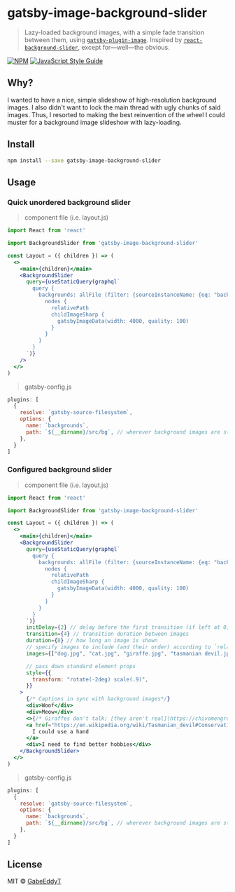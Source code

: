 # gatsby-image-background-slider

> Lazy-loaded background images, with a simple fade transition between them, using [`gatsby-plugin-image`](https://www.npmjs.com/package/gatsby-plugin-image). Inspired by [`react-background-slider`](https://www.npmjs.com/package/react-background-slider), except for—well—the obvious.

[![NPM](https://img.shields.io/npm/v/gatsby-image-background-slider.svg)](https://www.npmjs.com/package/gatsby-image-background-slider) [![JavaScript Style Guide](https://img.shields.io/badge/code_style-standard-brightgreen.svg)](https://standardjs.com)

## Why?

I wanted to have a nice, simple slideshow of high-resolution background images. I also didn't want to lock the main thread with ugly chunks of said images. Thus, I resorted to making the best reinvention of the wheel I could muster for a background image slideshow with lazy-loading.

## Install

```bash
npm install --save gatsby-image-background-slider
```

## Usage

### Quick unordered background slider
> component file (i.e. layout.js)
```jsx
import React from 'react'

import BackgroundSlider from 'gatsby-image-background-slider'

const Layout = ({ children }) => (
  <>
    <main>{children}</main>
    <BackgroundSlider 
      query={useStaticQuery(graphql`
        query {
          backgrounds: allFile (filter: {sourceInstanceName: {eq: "backgrounds"}}){
            nodes {
              relativePath
              childImageSharp {
                gatsbyImageData(width: 4000, quality: 100)
              }
            }
          }
        }
      `)}
    />
  </>
)  
```
> gatsby-config.js
```js
plugins: [
  {
    resolve: `gatsby-source-filesystem`,
    options: {
      name: `backgrounds`,
      path: `${__dirname}/src/bg`, // wherever background images are stored
    },
  }
]
```

### Configured background slider
> component file (i.e. layout.js)
```jsx
import React from 'react'

import BackgroundSlider from 'gatsby-image-background-slider'

const Layout = ({ children }) => (
  <>
    <main>{children}</main>
    <BackgroundSlider 
      query={useStaticQuery(graphql`
        query {
          backgrounds: allFile (filter: {sourceInstanceName: {eq: "backgrounds"}}){
            nodes {
              relativePath
              childImageSharp {
                gatsbyImageData(width: 4000, quality: 100)
              }
            }
          }
        }
      `)}
      initDelay={2} // delay before the first transition (if left at 0, the first image will be skipped initially)
      transition={4} // transition duration between images
      duration={8} // how long an image is shown
      // specify images to include (and their order) according to `relativePath`
      images={["dog.jpg", "cat.jpg", "giraffe.jpg", "tasmanian devil.jpg", "gabe.jpg"]} 

      // pass down standard element props
      style={{
        transform: "rotate(-2deg) scale(.9)",
      }}           
    > 
      {/* Captions in sync with background images*/}
      <div>Woof</div>
      <div>Meow</div>
      <>{/* Giraffes don't talk; [they aren't real](https://chivomengro.com/2017/10/23/the-truth-comes-out-giraffes-are-a-hoax/) */}</>
      <a href="https://en.wikipedia.org/wiki/Tasmanian_devil#Conservation_status">
        I could use a hand
      </a>
      <div>I need to find better hobbies</div>
    </BackgroundSlider>
  </>
)  
```
> gatsby-config.js
```js
plugins: [
  {
    resolve: `gatsby-source-filesystem`,
    options: {
      name: `backgrounds`,
      path: `${__dirname}/src/bg`, // wherever background images are stored
    },
  }
]
```

## License

MIT © [GabeEddyT](https://github.com/GabeEddyT)
